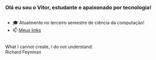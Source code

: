 ### Olá eu sou o Vitor, estudante e apaixonado por tecnologia!

##

- 🎓 Atualmente no terceiro semestre de ciência da computação!
- 📫 <a href="https://beacons.ai/vitor247">Meus links</a>

##

What I cannot create, I do not understand.<br>Richard Feynman
<!--
<div>
  <a href="https://github.com/vitor247">
  <img height="180em" src="https://github-readme-stats.vercel.app/api?username=vitor247&show_icons=true&theme=dark&include_all_commits=true&count_private=true"/>
  <img height="180em" src="https://github-readme-stats.vercel.app/api/top-langs/?username=vitor247&layout=compact&langs_count=7&theme=dark"/>
    </div>
-->

